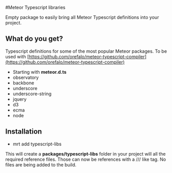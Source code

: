 #Meteor Typescript libraries

Empty package to easily bring all Meteor Typescript definitions into your project. 

## What do you get?

Typescript definitions for some of the most popular Meteor packages.
   To be used with [https://github.com/orefalo/meteor-typescript-compiler](https://github.com/orefalo/meteor-typescript-compiler)


* Starting with **meteor.d.ts**
* observatory
* backbone
* underscore
* underscore-string
* jquery
* d3
* ecma
* node

## Installation

* mrt add typescript-libs

This will create a **packages/typescript-libs** folder in your project will all the required reference files.
  Those can now be references with a ///<reference path="/path/to/packages/typescript-libs/meteor.d.ts" /> like tag.
 No files are being added to the build.

